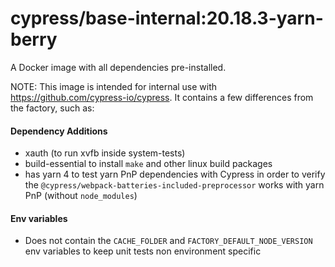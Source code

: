 # cypress/base-internal:20.18.3-yarn-berry

A Docker image with all dependencies pre-installed.

NOTE: This image is intended for internal use with https://github.com/cypress-io/cypress. It contains a few differences from the factory, such as:

#### Dependency Additions

- xauth (to run xvfb inside system-tests)
- build-essential to install `make` and other linux build packages
- has yarn 4 to test yarn PnP dependencies with Cypress in order to verify the `@cypress/webpack-batteries-included-preprocessor` works with yarn PnP (without `node_modules`)

#### Env variables

- Does not contain the `CACHE_FOLDER` and `FACTORY_DEFAULT_NODE_VERSION` env variables to keep unit tests non environment specific

